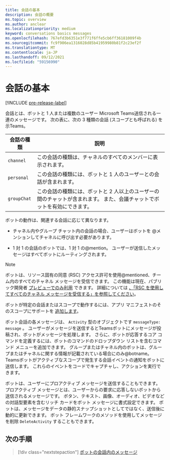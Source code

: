 ```yaml
---
title: 会話の基本
description: 会話の概要
ms.topic: overview
ms.author: anclear
ms.localizationpriority: medium
keyword: conversations basics messages
ms.openlocfilehash: 767efd3b6351e3f771f6ffe5cb6ff36181009f4b
ms.sourcegitcommit: fc9f906ea1316028d85b41959980b81f2c23ef2f
ms.translationtype: MT
ms.contentlocale: ja-JP
ms.lasthandoff: 09/12/2021
ms.locfileid: "59156990"
---
```

# <a name="conversation-basics"></a>会話の基本

[!INCLUDE [pre-release-label](~/includes/v4-to-v3-pointer-bots.md)]

会話とは、ボットと 1 人または複数のユーザー Microsoft Teams送信される一連のメッセージです。 次の表に、次の 3 種類の会話 (スコープとも呼ばれる) を示Teams。

| 会話の種類 | 説明 |
| ------- | ----------- |
| `channel` | この会話の種類は、チャネルのすべてのメンバーに表示されます。 |
| `personal` | この会話の種類には、ボットと 1 人のユーザーとの会話が含まれます。 |
| `groupChat` | この会話の種類には、ボットと 2 人以上のユーザーの間のチャットが含まれます。 また、会議チャットでボットを有効にできます。 |

ボットの動作は、関連する会話に応じて異なります。

* チャネル内やグループ チャット内の会話の場合、ユーザーはボットを @メンションしてチャネルに呼び出す必要があります。

* 1 対 1 の会話のボットでは、1 対 1 の@mention。 ユーザーが送信したメッセージはすべてボットにルーティングされます。

> [!NOTE]
> ボットは、リソース固有の同意 (RSC) アクセス許可を使用@mentioned、チーム内のすべてのチャネル メッセージを受信できます。 この機能は現在、パブリック開発者 [プレビューでのみ利用](../../../resources/dev-preview/developer-preview-intro.md) できます。 詳細については [、「RSC を使用してすべてのチャネル メッセージを受信する」を参照してください](channel-messages-with-rsc.md)。

ボットが特定の会話またはスコープで動作するには、アプリ マニフェストのそのスコープにサポートを [追加します](~/resources/schema/manifest-schema.md)。

ボット会話の各メッセージは、 `Activity` 型のオブジェクトです `messageType: message` 。 ユーザーがメッセージを送信するとTeamsボットにメッセージが投稿され、ボットがメッセージを処理します。 さらに、ボットが応答するコア コマンドを定義するには、ボットのコマンドのドロップダウン リストを含むコマンド メニューを追加できます。 グループまたはチャネル内のボットは、グループまたはチャネルに関する情報が記載されている場合にのみ@botname。 Teamsボットがアクティブなスコープで発生する会話イベントの通知をボットに送信します。 これらのイベントをコードでキャプチャし、アクションを実行できます。

ボットは、ユーザーにプロアクティブ メッセージを送信することもできます。 プロアクティブ メッセージとは、ユーザーからの要求に応答しないボットから送信されるメッセージです。 ボタン、テキスト、画像、オーディオ、ビデオなどの対話型要素を含むリッチ カードをボット メッセージに書式設定できます。 ボットは、メッセージをデータの静的スナップショットとしてではなく、送信後に動的に更新できます。 ボット フレームワークのメソッドを使用してメッセージを削除 `DeleteActivity` することもできます。

## <a name="next-step"></a>次の手順

> [!div class="nextstepaction"]
> [ボットの会話内のメッセージ](~/bots/how-to/conversations/conversation-messages.md)

